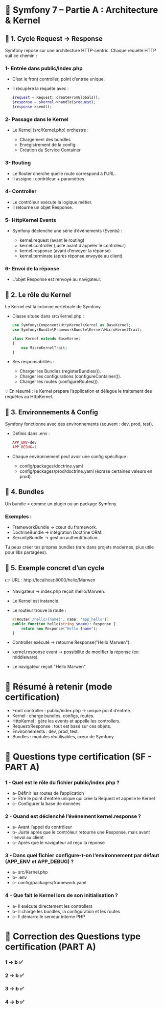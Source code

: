 # 📘 Symfony 7 – Partie A : Architecture & Kernel
## 🔹 1. Cycle Request → Response

Symfony repose sur une architecture HTTP-centric.
Chaque requête HTTP suit ce chemin :

### 1- Entrée dans public/index.php

* C’est le front controller, point d’entrée unique.

* Il récupère la requête avec :

    ```php
    $request = Request::createFromGlobals();
    $response = $kernel->handle($request);
    $response->send();
    ```
### 2- Passage dans le Kernel

* Le Kernel (src/Kernel.php) orchestre :

    * Chargement des bundles
    * Enregistrement de la config
    * Création du Service Container

### 3- Routing

* Le Router cherche quelle route correspond à l’URL.
* Il assigne : contrôleur + paramètres.

### 4- Controller

* Le contrôleur exécute la logique métier.
* Il retourne un objet Response.

### 5- HttpKernel Events

* Symfony déclenche une série d’événements (Events) :

    * kernel.request (avant le routing)
    * kernel.controller (juste avant d’appeler le contrôleur)
    * kernel.response (avant d’envoyer la réponse)
    * kernel.terminate (après réponse envoyée au client)

### 6- Envoi de la réponse

* L’objet Response est renvoyé au navigateur.

## 🔹 2. Le rôle du Kernel

Le Kernel est la colonne vertébrale de Symfony.

* Classe située dans src/Kernel.php :

    ```php
    use Symfony\Component\HttpKernel\Kernel as BaseKernel;
    use Symfony\Bundle\FrameworkBundle\Kernel\MicroKernelTrait;

    class Kernel extends BaseKernel
    {
        use MicroKernelTrait;
    }
    ```

* Ses responsabilités :

    * Charger les Bundles (registerBundles()).
    * Charger les configurations (configureContainer()).
    * Charger les routes (configureRoutes()).

💡 En résumé : le Kernel prépare l’application et délègue le traitement des requêtes au HttpKernel.

## 🔹 3. Environnements & Config

Symfony fonctionne avec des environnements (souvent : dev, prod, test).

* Définis dans .env :

    ```php
    APP_ENV=dev
    APP_DEBUG=1
    ```

* Chaque environnement peut avoir une config spécifique :

    * config/packages/doctrine.yaml
    * config/packages/prod/doctrine.yaml (écrase certaines valeurs en prod).

## 🔹 4. Bundles

Un bundle = comme un plugin ou un package Symfony.
### Exemples :

* FrameworkBundle → cœur du framework.
* DoctrineBundle → intégration Doctrine ORM.
* SecurityBundle → gestion authentification.

Tu peux créer tes propres bundles (rare dans projets modernes, plus utile pour libs partagées).

## 🔹 5. Exemple concret d’un cycle

👉 URL : http://localhost:8000/hello/Marwen

* Navigateur → index.php reçoit /hello/Marwen.
* Le Kernel est instancié.
* Le routeur trouve la route :

    ```php
    #[Route('/hello/{name}', name: 'app_hello')]
    public function hello(string $name): Response {
        return new Response("Hello $name");
    }
    ```


* Controller exécuté → retourne Response("Hello Marwen").
* kernel.response event → possibilité de modifier la réponse (ex: middleware).
* Le navigateur reçoit "Hello Marwen".

# 🎯 Résumé à retenir (mode certification)

* Front controller : public/index.php → unique point d’entrée.
* Kernel : charge bundles, configs, routes.
* HttpKernel : gère les events et appelle les controllers.
* Request/Response : tout est basé sur ces objets.
* Environnements : dev, prod, test.
* Bundles : modules réutilisables, cœur de Symfony.

# 📝 Questions type certification (SF - PART A)

### 1 - Quel est le rôle du fichier public/index.php ?

* a- Définir les routes de l’application
* b- Être le point d’entrée unique qui crée la Request et appelle le Kernel
* c- Configurer la base de données

### 2 - Quand est déclenché l’événement kernel.response ?

* a- Avant l’appel du contrôleur
* b- Juste après que le contrôleur retourne une Response, mais avant l’envoi au client
* c- Après que le navigateur ait reçu la réponse

### 3 - Dans quel fichier configure-t-on l’environnement par défaut (APP_ENV et APP_DEBUG) ?

* a- src/Kernel.php
* b- .env
* c- config/packages/framework.yaml

### 4 - Que fait le Kernel lors de son initialisation ?

* a- Il exécute directement les controllers
* b- Il charge les bundles, la configuration et les routes
* c- Il démarre le serveur interne PHP


# 📝 Correction des Questions type certification (PART A)
### 1 -> b ✅
### 2 -> b ✅
### 3 -> b ✅
### 4 -> b ✅
